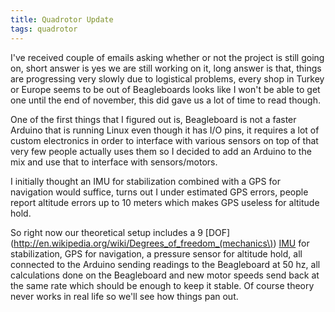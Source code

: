 ```yaml
---
title: Quadrotor Update
tags: quadrotor
---
```


I've received couple of emails asking whether or not the project is
still going on, short answer is yes we are still working on it, long
answer is that, things are progressing very slowly due to logistical
problems, every shop in Turkey or Europe seems to be out of
Beagleboards looks like I won't be able to get one until the end of
november, this did gave us a lot of time to read though.

One of the first things that I figured out is, Beagleboard is not
a faster Arduino that is running Linux even though it has I/O pins, it
requires a lot of custom electronics in order to interface with various
sensors on top of that very few people actually uses them so I decided
to add an Arduino to the mix and use that to interface with
sensors/motors.

I initially thought an IMU for stabilization combined with a GPS for
navigation would suffice, turns out I under estimated GPS errors, people
report altitude errors up to 10 meters which makes GPS useless for
altitude hold.

So right now our theoretical setup includes a 9
[DOF](http://en.wikipedia.org/wiki/Degrees_of_freedom_(mechanics\))
[IMU](http://en.wikipedia.org/wiki/Inertial_measurement_unit) for
stabilization, GPS for navigation, a pressure sensor for altitude hold,
all connected to the Arduino sending readings to the Beagleboard at 50
hz, all calculations done on the Beagleboard and new motor speeds send
back at the same rate which should be enough to keep it stable. Of
course theory never works in real life so we'll see how things pan out.
